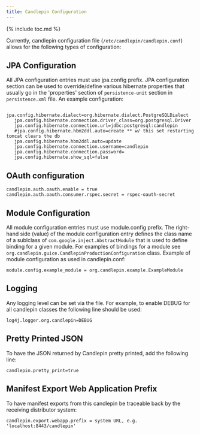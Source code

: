 ```yaml
---
title: Candlepin Configuration
---
```

{% include toc.md %}

Currently, candlepin configuration file (`/etc/candlepin/candlepin.conf`)
allows for the following types of configuration:

## JPA Configuration
All JPA configuration entries must use jpa.config prefix. JPA configuration
section can be used to override/define various hibernate properties that
usually go in the 'properties' section of `persistence-unit` section in
`persistence.xml` file. An example configuration:

```properties
   jpa.config.hibernate.dialect=org.hibernate.dialect.PostgreSQLDialect
   jpa.config.hibernate.connection.driver_class=org.postgresql.Driver
   jpa.config.hibernate.connection.url=jdbc:postgresql:candlepin
   #jpa.config.hibernate.hbm2ddl.auto=create ** w/ this set restarting tomcat clears the db
   jpa.config.hibernate.hbm2ddl.auto=update
   jpa.config.hibernate.connection.username=candlepin
   jpa.config.hibernate.connection.password=
   jpa.config.hibernate.show_sql=false
```

## OAuth configuration
```properties
candlepin.auth.oauth.enable = true
candlepin.auth.oauth.consumer.rspec.secret = rspec-oauth-secret
```

## Module Configuration
All module configuration entries must use module.config prefix. The right-hand
side (value) of the module configuration entry defines the class name of a
sublclass of `com.google.inject.AbstractModule` that is used to define binding
for a given module. For examples of bindings for a module see
`org.candlepin.guice.CandlepinProductionConfiguration` class. Example of module
configuration as used in candlepin.conf:

```properties
module.config.example_module = org.candlepin.example.ExampleModule
```

## Logging
Any logging level can be set via the file. For example, to enable DEBUG for all
candlepin classes the following line should be used:

```properties
log4j.logger.org.candlepin=DEBUG
```

## Pretty Printed JSON
To have the JSON returned by Candlepin pretty printed, add the following line:

```properties
candlepin.pretty_print=true
```

## Manifest Export Web Application Prefix

To have manifest exports from this candlepin be traceable back by the receiving distributor system:

```properties
candlepin.export.webapp.prefix = system URL, e.g. 'localhost:8443/candlepin'
```
